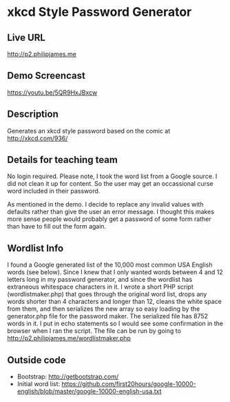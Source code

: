 # xkcd Style Password Generator

## Live URL
<http://p2.philipjames.me>

## Demo Screencast
<https://youtu.be/5QR9HxJBxcw>

## Description
Generates an xkcd style password based on the comic at <http://xkcd.com/936/>

## Details for teaching team
No login required. Please note, I took the word list from a Google source. I did not clean it up for content. So the user may get an occassional curse word included in their password.

As mentioned in the demo. I decide to replace any invalid values with defaults rather than give the user an error message. I thought this makes more sense people would probably get a password of some form rather than have to fill out the form again.

## Wordlist Info
I found a Google generated list of the 10,000 most common USA English words (see below). Since I knew that I only wanted words between 4 and 12 letters long in my password generator, and since the wordlist has extraneous whitespace characters in it. I wrote a short PHP script (wordlistmaker.php) that goes through the original word list, drops any words shorter than 4 characters and longer than 12, cleans the white space from them, and then serializes the new array so easy loading by the generator.php file for the password maker. The serialized file has 8752 words in it. I put in echo statements so I would see some confirmation in the browser when I ran the script. The file can be run by going to <http://p2.philipjames.me/wordlistmaker.php>

## Outside code
* Bootstrap: <http://getbootstrap.com/>
* Initial word list: <https://github.com/first20hours/google-10000-english/blob/master/google-10000-english-usa.txt>